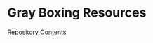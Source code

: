 # Gray Boxing Resources

[Repository Contents](https://github.com/AIEStudents/GrayBoxingAssets/wiki)